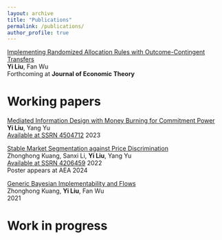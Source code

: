 ```yaml
---
layout: archive
title: "Publications"
permalink: /publications/
author_profile: true
---
```

[Implementing Randomized Allocation Rules with Outcome-Contingent Transfers](/files/Implementing_Randomized_Allocation_Rules_with_Outcome_Contingent_Transfer.pdf)<br>
**Yi Liu**, Fan Wu<br>
Forthcoming at **Journal of Economic Theory**

Working papers
======
[Mediated Information Design with Money Burning for Commitment Power](/files/CommunicationDevice_New.pdf)<br>
**Yi Liu**, Yang Yu<br>
[Available at SSRN 4504712](<https://papers.ssrn.com/sol3/papers.cfm?abstract_id=4504712>) 2023

[Stable Market Segmentation against Price Discrimination](/files/market_segmentation.pdf)<br>
Zhonghong Kuang, Sanxi Li, **Yi Liu**, Yang Yu<br>
[Available at SSRN 4206459](<https://papers.ssrn.com/sol3/papers.cfm?abstract_id=4734806>) 2022<br>
Poster appears at AEA 2024

[Generic Bayesian Implementability and Flows](/files/bayesian_implementation.pdf)<br>
Zhonghong Kuang, **Yi Liu**, Fan Wu<br>
2021

Work in progress
======
